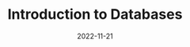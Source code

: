---
title: "Introduction to Databases"
enableToc: false
date: 2022-11-21
tags:
- Datastructures
- Software
---
